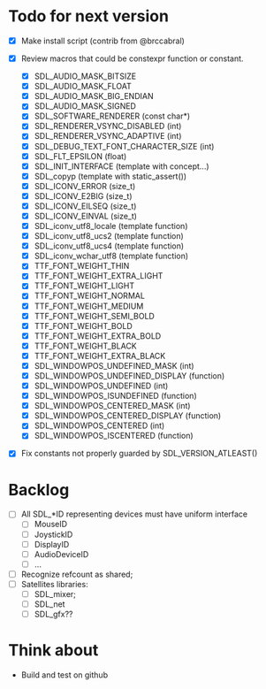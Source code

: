 Todo for next version
====================

- [x] Make install script (contrib from @brccabral)
- [x] Review macros that could be constexpr function or constant.
  - [x] SDL_AUDIO_MASK_BITSIZE
  - [x] SDL_AUDIO_MASK_FLOAT
  - [x] SDL_AUDIO_MASK_BIG_ENDIAN
  - [x] SDL_AUDIO_MASK_SIGNED
  - [x] SDL_SOFTWARE_RENDERER (const char*)
  - [x] SDL_RENDERER_VSYNC_DISABLED (int)
  - [x] SDL_RENDERER_VSYNC_ADAPTIVE (int)
  - [x] SDL_DEBUG_TEXT_FONT_CHARACTER_SIZE (int)
  - [x] SDL_FLT_EPSILON (float)
  - [x] SDL_INIT_INTERFACE (template with concept...)
  - [x] SDL_copyp (template with static_assert())
  - [x] SDL_ICONV_ERROR (size_t)
  - [x] SDL_ICONV_E2BIG (size_t)
  - [x] SDL_ICONV_EILSEQ (size_t)
  - [x] SDL_ICONV_EINVAL (size_t)
  - [x] SDL_iconv_utf8_locale (template function)
  - [x] SDL_iconv_utf8_ucs2 (template function)
  - [x] SDL_iconv_utf8_ucs4 (template function)
  - [x] SDL_iconv_wchar_utf8 (template function)
  - [x] TTF_FONT_WEIGHT_THIN
  - [x] TTF_FONT_WEIGHT_EXTRA_LIGHT
  - [x] TTF_FONT_WEIGHT_LIGHT
  - [x] TTF_FONT_WEIGHT_NORMAL
  - [x] TTF_FONT_WEIGHT_MEDIUM
  - [x] TTF_FONT_WEIGHT_SEMI_BOLD
  - [x] TTF_FONT_WEIGHT_BOLD
  - [x] TTF_FONT_WEIGHT_EXTRA_BOLD
  - [x] TTF_FONT_WEIGHT_BLACK
  - [x] TTF_FONT_WEIGHT_EXTRA_BLACK
  - [x] SDL_WINDOWPOS_UNDEFINED_MASK (int)
  - [x] SDL_WINDOWPOS_UNDEFINED_DISPLAY (function)
  - [x] SDL_WINDOWPOS_UNDEFINED (int)
  - [x] SDL_WINDOWPOS_ISUNDEFINED (function)
  - [x] SDL_WINDOWPOS_CENTERED_MASK (int)
  - [x] SDL_WINDOWPOS_CENTERED_DISPLAY (function)
  - [x] SDL_WINDOWPOS_CENTERED (int)
  - [x] SDL_WINDOWPOS_ISCENTERED (function)
- [x] Fix constants not properly guarded by SDL_VERSION_ATLEAST()


Backlog
=======

- [ ] All SDL_*ID representing devices must have uniform interface
  - [ ] MouseID
  - [ ] JoystickID
  - [ ] DisplayID
  - [ ] AudioDeviceID
  - [ ] ...
- [ ] Recognize refcount as shared;
- [ ] Satellites libraries:
  - [ ] SDL_mixer;
  - [ ] SDL_net
  - [ ] SDL_gfx??

Think about
===========

- Build and test on github

